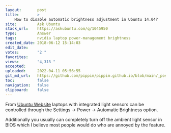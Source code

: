 ```yaml
---
layout:       post
title:        >
    How to disable automatic brightness adjustment in Ubuntu 14.04?
site:         Ask Ubuntu
stack_url:    https://askubuntu.com/q/1045950
type:         Answer
tags:         nvidia laptop power-management brightness
created_date: 2018-06-12 15:14:03
edit_date:    
votes:        "2 "
favorites:    
views:        "4,313 "
accepted:     
uploaded:     2022-04-11 05:56:55
git_md_url:   https://github.com/pippim/pippim.github.io/blob/main/_posts/2018/2018-06-12-How-to-disable-automatic-brightness-adjustment-in-Ubuntu-14.04_.md
toc:          false
navigation:   false
clipboard:    false
---
```


From [Ubuntu Website][1] laptops with integrated light sensors can be controlled through the Settings -> Power -> Automatic Brightness option.

Additionally you usually can completely turn off the ambient light sensor in BIOS which I believe most people would do who are annoyed by the feature.


  [1]: https://help.ubuntu.com/stable/ubuntu-help/power-autobrightness.html.en
